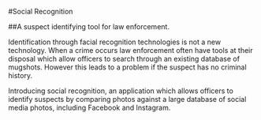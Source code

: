 #Social Recognition

##A suspect identifying tool for law enforcement.

Identification through facial recognition technologies is not a new technology. When a crime occurs law enforcement often have
tools at their disposal which allow officers to search through an existing database of mugshots. However this leads to a problem
if the suspect has no criminal history. 

Introducing social recognition, an application which allows officers to identify suspects by comparing photos against a large database
of social media photos, including Facebook and Instagram. 
